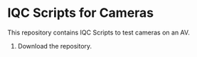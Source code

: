 # IQC Scripts for Cameras
This repository contains IQC Scripts to test cameras on an AV. 

1. Download the repository.



